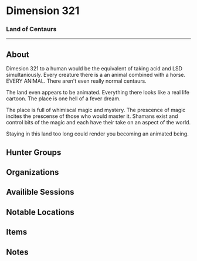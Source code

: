 # Dimension 321
### Land of Centaurs
---
## About
Dimesion 321 to a human would be the equivalent of taking acid and LSD simultaniously. Every creature there is a an animal combined with a horse. EVERY ANIMAL. There aren't even really normal centaurs. 

The land even appears to be animated. Everything there looks like a real life cartoon. The place is one hell of a fever dream. 

The place is full of whimiscal magic and mystery. The prescence of magic incites the prescense of those who would master it. Shamans exist and control bits of the magic and each have their take on an aspect of the world.

Staying in this land too long could render you becoming an animated being.

## Hunter Groups


## Organizations


## Availible Sessions


## Notable Locations

## Items

## Notes
